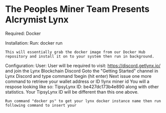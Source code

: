 # The Peoples Miner Team Presents Alcrymist Lynx
Required: Docker

Installation:
  Run:
    docker run 
    
    This will essentially grab the docker image from our Docker Hub repository and install it on to your system then run in background.
    
Configuration:
  User:
    User will be required to visit: https://discord.getlynx.io/ and join the Lynx Blockchain Discord
    Goto the "Getting Started" channel in Lynx Discord and type command
                                                                        !begin (hit enter)
    Next issue one more command to retrieve your wallet address or ID
                                                                        !lynx miner id
    You will a respose looking like so:
                                         TipsyLynx ID:  be427dc173b4e890
    along with other statistics. Your TipsyLynx ID will be different than this one above.
    
    Run command "docker ps" to get your lynx docker instance name then run following command to insert your
